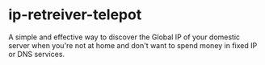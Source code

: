 # ip-retreiver-telepot
A simple and effective way to discover the Global IP of your domestic server when you're not at home and don't want to spend money in fixed IP or DNS services.

